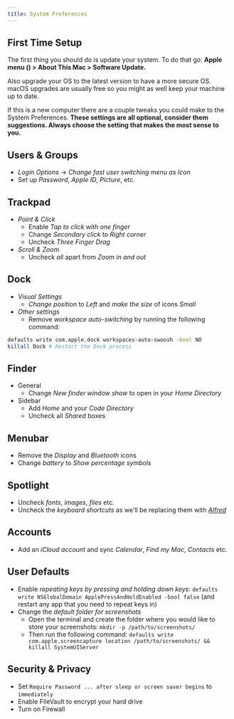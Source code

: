 ```yaml
---
title: System Preferences
---
```


## First Time Setup

The first thing you should do is update your system. To do that go:
**Apple menu () > About This Mac > Software Update.**

Also upgrade your OS to the latest version to have a more secure OS. macOS
upgrades are usually free so you might as well keep your machine up to date.

If this is a new computer there are a couple tweaks you could make to the
System Preferences. **These settings are all optional, consider them
suggestions. Always choose the setting that makes the most sense to you.**

## Users & Groups

- _Login Options_ -> _Change fast user switching menu as Icon_
- Set up _Password_, _Apple ID_, _Picture_, etc.

## Trackpad

- _Point & Click_
  - Enable _Tap to click with one finger_
  - Change _Secondary click_ to _Right corner_
  - Uncheck _Three Finger Drag_
- _Scroll & Zoom_
  - Uncheck _all_ apart from _Zoom in and out_

## Dock

- _Visual Settings_
  - _Change position_ to _Left_ and _make the size_ of icons _Small_
- _Other settings_
  - Remove _workspace auto-switching_ by running the following command:

```sh
defaults write com.apple.dock workspaces-auto-swoosh -bool NO
killall Dock # Restart the Dock process
```

## Finder

- General
  - Change _New finder window show_ to open in your _Home Directory_
- Sidebar
  - Add _Home_ and your _Code Directory_
  - Uncheck all _Shared_ boxes

## Menubar

- Remove the _Display_ and _Bluetooth_ icons
- Change _battery_ to _Show percentage symbols_

## Spotlight

- Uncheck _fonts_, _images_, _files_ etc.
- Uncheck the _keyboard shortcuts_ as we'll be replacing them with
  [_Alfred_](https://www.alfredapp.com/)

## Accounts

- Add an _iCloud account_ and sync _Calendar_, _Find my Mac_, _Contacts_ etc.

## User Defaults

- Enable _repeating keys by pressing and holding down keys_: `defaults write
  NSGlobalDomain ApplePressAndHoldEnabled -bool false` (and restart any app
  that you need to repeat keys in)
- Change the _default folder for screenshots_
  - Open the terminal and create the folder where you would like to store
    your screenshots: `mkdir -p /path/to/screenshots/`
  - Then run the following command: `defaults write com.apple.screencapture
    location /path/to/screenshots/ && killall SystemUIServer`

## Security & Privacy

- Set `Require Password ... after sleep or screen saver begins` to `immediately`
- Enable FileVault to encrypt your hard drive
- Turn on Firewall

